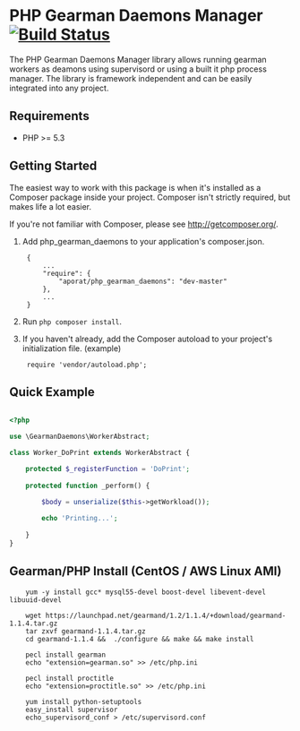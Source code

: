 PHP Gearman Daemons Manager [![Build Status](https://travis-ci.org/aporat/PHP-GearmanDaemons.png?branch=master)](https://travis-ci.org/aporat/PHP-GearmanDaemons)
===========================================

The PHP Gearman Daemons Manager library allows running gearman workers as deamons using supervisord or using a built it php process manager. The library is framework independent and can be easily integrated into any project.


## Requirements ##

* PHP >= 5.3

## Getting Started ##

The easiest way to work with this package is when it's installed as a
Composer package inside your project. Composer isn't strictly
required, but makes life a lot easier.

If you're not familiar with Composer, please see <http://getcomposer.org/>.

1. Add php_gearman_daemons to your application's composer.json.

        {
            ...
            "require": {
                "aporat/php_gearman_daemons": "dev-master"
            },
            ...
        }

2. Run `php composer install`.

3. If you haven't already, add the Composer autoload to your project's
   initialization file. (example)

        require 'vendor/autoload.php';


## Quick Example ##


```php

<?php

use \GearmanDaemons\WorkerAbstract;

class Worker_DoPrint extends WorkerAbstract {

    protected $_registerFunction = 'DoPrint';
    
    protected function _perform() {

        $body = unserialize($this->getWorkload());
        
        echo 'Printing...';
        
    }
}

```
       

## Gearman/PHP Install (CentOS / AWS Linux AMI) ##

        yum -y install gcc* mysql55-devel boost-devel libevent-devel libuuid-devel
        
        wget https://launchpad.net/gearmand/1.2/1.1.4/+download/gearmand-1.1.4.tar.gz
        tar zxvf gearmand-1.1.4.tar.gz 
        cd gearmand-1.1.4 &&  ./configure && make && make install

        pecl install gearman
        echo "extension=gearman.so" >> /etc/php.ini
        
        pecl install proctitle
        echo "extension=proctitle.so" >> /etc/php.ini
        
        yum install python-setuptools
        easy_install supervisor
        echo_supervisord_conf > /etc/supervisord.conf 
